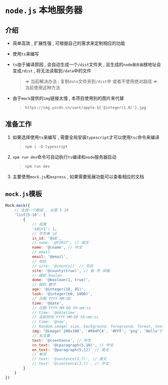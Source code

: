 # `node.js` 本地服务器

## 介绍

- 简单高效 , 扩展性强 , 可根据自己的需求来定制相应的功能
- 使用`ts`来编写
- `ts`由于编译原因 , 会自动生成一个`/dist`文件夹 , 且生成的`node服务器`根地址会变成`/dist` , 将无法读取到`/data`中的文件

  > => 当前解决办法 : 复制`data`文件夹到`/dist`中
  > 或者不使用绝对路径 => 当前使用这种方法

- 由于`mock`提供的`img`链接太慢 , 本项目使用别的图片来代替

  > `https://img.yzcdn.cn/vant/apple-${'@integer(1,8)'}.jpg`

## 准备工作

1. 如果选择使用`ts`来编写 , 需要全局安装`typescript`才可以使用`tsc`命令来编译
   > ```js
   > npm i -D typescript
   > ```
2. `npm run dev`命令可自动执行`ts`编译和`node`服务器启动

   > ```js
   > npm run dev
   > ```

3. 主要使用`mock.js`和`express` , 如果需要拓展功能可以查看相应的文档

## `mock.js`模板

```js
Mock.mock({
	// 生成一个数组 , 长度 5-10
	'list|5-10': [
		{
			// 自增
			'id|+1': 1,
			// 字符串 id
			is_id: '@id',
			// name: '@FIRST', // 英文
			name: '@cname', // 中文
			// email
			email: '@email',
			// 地址
			// site: '@county()' // 市区
			site: '@county(true)', // 省 市 详细
			// 随机 boolen
			dome: '@boolean(1, true)',
			// 随机 数字
			age: '@integer(18, 45)',
			look: '@integer(60, 1000)',
			// 日期 YYYY-MM-DD
			time: '@date',
			// 日期 YYYY-MM-DD hh:mm:ss
			// time: '@datetime',
			// 当前时间 YYYY-MM-DD hh:mm:ss
			// time: '@now',
			// Random.image( size, background, foreground, format, text )
			img: "@image('200x100', '#894FC4', '#FFF', 'png', 'Hello')",
			// 长文章
			text: '@csentence', // 中文
			cn_text: '@cparagraph(5,10)', // 中文
			en_text: '@paragraph(5,12)' // 英文
			// 单词
			// text: '@sentence(3,7)', // 英文
			// text: '@csentence(3,7)', // 中文
		}
	]
})
```

